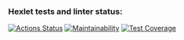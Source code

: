 ### Hexlet tests and linter status:
[![Actions Status](https://github.com/Arrcontender/python-project-51/workflows/hexlet-check/badge.svg)](https://github.com/Arrcontender/python-project-51/actions)
[![Maintainability](https://api.codeclimate.com/v1/badges/2f0087a25bda1ad0bc3a/maintainability)](https://codeclimate.com/github/Arrcontender/python-project-51/maintainability)
[![Test Coverage](https://api.codeclimate.com/v1/badges/2f0087a25bda1ad0bc3a/test_coverage)](https://codeclimate.com/github/Arrcontender/python-project-51/test_coverage)
